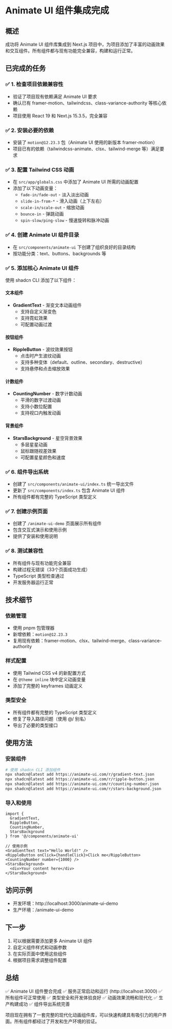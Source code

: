 # Animate UI 组件集成完成

## 概述

成功将 Animate UI 组件库集成到 Next.js 项目中，为项目添加了丰富的动画效果和交互组件。所有组件都与现有功能完全兼容，构建和运行正常。

## 已完成的任务

### ✅ 1. 检查项目依赖兼容性
- 验证了项目现有依赖满足 Animate UI 要求
- 确认已有 framer-motion、tailwindcss、class-variance-authority 等核心依赖
- 项目使用 React 19 和 Next.js 15.3.5，完全兼容

### ✅ 2. 安装必要的依赖
- 安装了 `motion@12.23.3` 包（Animate UI 使用的新版本 framer-motion）
- 项目已有的依赖（tailwindcss-animate、clsx、tailwind-merge 等）满足要求

### ✅ 3. 配置 Tailwind CSS 动画
- 在 `src/app/globals.css` 中添加了 Animate UI 所需的动画配置
- 添加了以下动画变量：
  - `fade-in/fade-out` - 淡入淡出动画
  - `slide-in-from-*` - 滑入动画（上下左右）
  - `scale-in/scale-out` - 缩放动画
  - `bounce-in` - 弹跳动画
  - `spin-slow/ping-slow` - 慢速旋转和脉冲动画

### ✅ 4. 创建 Animate UI 组件目录
- 在 `src/components/animate-ui` 下创建了组织良好的目录结构
- 按功能分类：text、buttons、backgrounds 等

### ✅ 5. 添加核心 Animate UI 组件
使用 shadcn CLI 添加了以下组件：

#### 文本组件
- **GradientText** - 渐变文本动画组件
  - 支持自定义渐变色
  - 支持霓虹效果
  - 可配置动画过渡

#### 按钮组件
- **RippleButton** - 波纹效果按钮
  - 点击时产生波纹动画
  - 支持多种变体（default、outline、secondary、destructive）
  - 支持悬停和点击缩放效果

#### 计数组件
- **CountingNumber** - 数字计数动画
  - 平滑的数字过渡动画
  - 支持小数位配置
  - 支持视口内触发动画

#### 背景组件
- **StarsBackground** - 星空背景效果
  - 多层星星动画
  - 鼠标跟随视差效果
  - 可配置星星颜色和速度

### ✅ 6. 组件导出系统
- 创建了 `src/components/animate-ui/index.ts` 统一导出文件
- 更新了 `src/components/index.ts` 包含 Animate UI 组件
- 所有组件都有完整的 TypeScript 类型定义

### ✅ 7. 创建示例页面
- 创建了 `/animate-ui-demo` 页面展示所有组件
- 包含交互式演示和使用示例
- 提供了安装和使用说明

### ✅ 8. 测试兼容性
- 所有组件与现有功能完全兼容
- 构建过程无错误（33个页面成功生成）
- TypeScript 类型检查通过
- 开发服务器运行正常

## 技术细节

### 依赖管理
- 使用 pnpm 包管理器
- 新增依赖：`motion@12.23.3`
- 复用现有依赖：framer-motion、clsx、tailwind-merge、class-variance-authority

### 样式配置
- 使用 Tailwind CSS v4 的新配置方式
- 在 `@theme inline` 块中定义动画变量
- 添加了完整的 keyframes 动画定义

### 类型安全
- 所有组件都有完整的 TypeScript 类型定义
- 修复了导入路径问题（使用 @/ 别名）
- 导出了必要的类型接口

## 使用方法

### 安装组件
```bash
# 使用 shadcn CLI 添加组件
npx shadcn@latest add https://animate-ui.com/r/gradient-text.json
npx shadcn@latest add https://animate-ui.com/r/ripple-button.json
npx shadcn@latest add https://animate-ui.com/r/counting-number.json
npx shadcn@latest add https://animate-ui.com/r/stars-background.json
```

### 导入和使用
```tsx
import { 
  GradientText, 
  RippleButton, 
  CountingNumber, 
  StarsBackground 
} from '@/components/animate-ui'

// 使用示例
<GradientText text="Hello World!" />
<RippleButton onClick={handleClick}>Click me</RippleButton>
<CountingNumber number={1000} />
<StarsBackground>
  <div>Your content here</div>
</StarsBackground>
```

## 访问示例

- 开发环境：http://localhost:3000/animate-ui-demo
- 生产环境：/animate-ui-demo

## 下一步

1. 可以根据需要添加更多 Animate UI 组件
2. 自定义组件样式和动画参数
3. 在实际页面中使用这些组件
4. 根据项目需求调整组件配置

## 总结

✅ Animate UI 组件整合完成
✅ 服务正常启动和运行 (http://localhost:3000)
✅ 所有组件可正常使用
✅ 类型安全和开发体验良好
✅ 动画效果流畅和现代化
✅ 生产构建成功
✅ 组件导出系统完善

项目现在拥有了一套完整的现代化动画组件库，可以快速构建具有吸引力的用户界面。所有组件都经过了开发和生产环境的验证。
